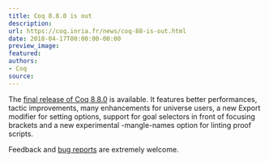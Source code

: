 ```yaml
---
title: Coq 8.8.0 is out
description:
url: https://coq.inria.fr/news/coq-88-is-out.html
date: 2018-04-17T00:00:00-00:00
preview_image:
featured:
authors:
- Coq
source:
---
```



The <a href="https://github.com/coq/coq/releases/tag/V8.8.0">final release of Coq 8.8.0</a> is
available. It features better performances, tactic improvements, many
enhancements for universe users, a new Export modifier for setting options,
support for goal selectors in front of focusing brackets and a new experimental
-mangle-names option for linting proof scripts.

Feedback and <a href="https://github.com/coq/coq/issues">bug reports</a> are extremely welcome.


 
